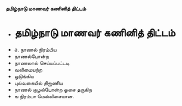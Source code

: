 **தமிழ்நாடு மாணவர் கணினித் திட்டம்**
- # தமிழ்நாடு மாணவர் கணினித் திட்டம்
- a. நாணல் நிரம்பிய
- நாணல்போன்ற
- நாணலால் செய்யப்பட்டடி
- வலிமையற்ற
- ஒடுங்கிய
- புல்வகையில் திஐணிய
- நாணல் குழல்போன்ற ஓசை தருகிற
- ங நிரம்பா மெல்லிசையான.

